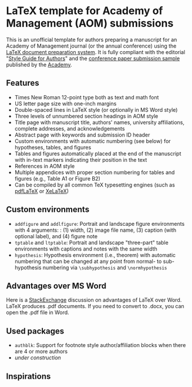 # LaTeX template for Academy of Management (AOM) submissions

This is an unofficial template for authors preparing a manuscript for an Academy of Management journal (or the annual conference) using the [LaTeX document preparation system](https://www.latex-project.org). It is fully compliant with the editorial "[Style Guide for Authors](https://aom.org/docs/default-source/publishing-with-aom/aom_journal_style_guidea3b84b773e3649569a17a05e14cc6eaf.pdf?sfvrsn=f94177b2_4)" and the [conference paper submission sample](https://aom.org/docs/default-source/events/sample_submission_paper.pdf) published by the [Academy](https://aom.org).

## Features
- Times New Roman 12-point type both as text and math font
- US letter page size with one-inch margins
- Double-spaced lines in LaTeX style (or optionally in MS Word style)
- Three levels of unnumbered section headings in AOM style
- Title page with manuscript title, authors' names, university affiliations, complete addresses, and acknowledgements
- Abstract page with keywords and submission ID header
- Custom environments with automatic numbering (see below) for hypotheses, tables, and figures
- Tables and figures automatically placed at the end of the manuscript with in-text markers indicating their position in the text
- References in AOM style
- Multiple appendices with proper section numbering for tables and figures (e.g., Table A1 or Figure B2)
- Can be compiled by all common TeX typesetting engines (such as [pdfLaTeX](https://www.math.rug.nl/~trentelman/jacob/pdflatex/pdflatex.html) or [XeLaTeX](http://www.xelatex.org/))

## Custom environments
- `addfigure` and `addlfigure`: Portrait and landscape figure environments with 4 arguments: : (1) width, (2) image file name, (3) caption (with optional label), and (4) figure note
- `tptable` and `ltptable`: Portrait and landscape "three-part" table environments with captions and notes with the same width
- `hypothesis`: Hypothesis environment (i.e., theorem) with automatic numbering that can be changed at any point from normal- to sub-hypothesis numbering via `\subhypothesis` and `\normhypothesis`

## Advantages over MS Word

Here is a [StackExchange](https://academia.stackexchange.com/questions/5414/what-are-the-advantages-or-disadvantages-of-using-latex-for-writing-scientific-p) discussion on advantages of LaTeX over Word. LaTeX produces .pdf documents. If you need to convert to .docx, you can open the .pdf file in Word.

## Used packages
- `authblk`: Support for footnote style author/affiliation blocks when there are 4 or more authors
- *under construction*

## Inspirations
